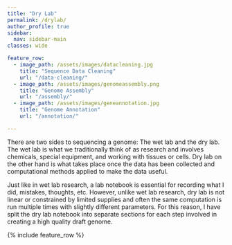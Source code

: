 ```yaml
---
title: "Dry Lab"
permalink: /drylab/
author_profile: true
sidebar:
  nav: sidebar-main
classes: wide

feature_row:
  - image_path: /assets/images/datacleaning.jpg
    title: "Sequence Data Cleaning"
    url: "/data-cleaning/"
  - image_path: /assets/images/genomeassembly.png
    title: "Genome Assembly"
    url: "/assembly/"
  - image_path: /assets/images/geneannotation.jpg
    title: "Genome Annotation"
    url: "/annotation/"

---
```


There are two sides to sequencing a genome: The wet lab and the dry lab. The wet lab is what we traditionally think of as research and involves chemicals, special equipment, and working with tissues or cells. Dry lab on the other hand is what takes place once the data has been collected and computational methods applied to make the data useful. 

Just like in wet lab research, a lab notebook is essential for recording what I did, mistakes, thoughts, etc. However, unlike wet lab research, dry lab is not linear or constrained by limited supplies and often the same computation is run multiple times with slightly different parameters. For this reason, I have split the dry lab notebook into separate sections for each step involved in creating a high quality draft genome. 

{% include feature_row %}


